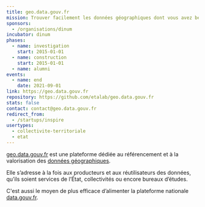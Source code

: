 ```yaml
---
title: geo.data.gouv.fr
mission: Trouver facilement les données géographiques dont vous avez besoin
sponsors:
  - /organisations/dinum
incubator: dinum
phases:
  - name: investigation
    start: 2015-01-01
  - name: construction
    start: 2015-01-01
  - name: alumni
events:
  - name: end
    date: 2021-09-01
link: https://geo.data.gouv.fr
repository: https://github.com/etalab/geo.data.gouv.fr
stats: false
contact: contact@geo.data.gouv.fr
redirect_from:
  - /startups/inspire
usertypes:
  - collectivite-territoriale
  - etat
---
```


[geo.data.gouv.fr](https://geo.data.gouv.fr) est une plateforme dédiée au référencement et à la valorisation des [données géographiques](https://fr.wikipedia.org/wiki/Information_g%C3%A9ographique).

Elle s’adresse à la fois aux producteurs et aux réutilisateurs des données, qu’ils soient services de l’État, collectivités ou encore bureaux d’études.

C'est aussi le moyen de plus efficace d’alimenter la plateforme nationale [data.gouv.fr](https://www.data.gouv.fr).
